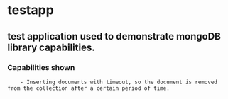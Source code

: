 <!--
Copyright 2021-present Open Networking Foundation
SPDX-License-Identifier: Apache-2.0

-->

# testapp
## test application used to demonstrate mongoDB library capabilities. 
### Capabilities shown
        - Inserting documents with timeout, so the document is removed from the collection after a certain period of time. 
